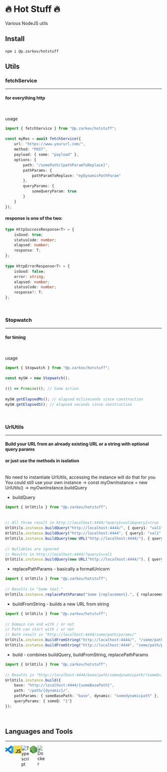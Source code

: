 # 🔥 Hot Stuff 🔥
Various NodeJS utils

## Install
`npm i @p.zarkov/hotstuff`

## Utils
### fetchService
---
#### for everything http

<br />

usage
```ts
import { fetchService } from "@p.zarkov/hotstuff";

const myRes = await fetchService({
    url: "https://www.yoururl.com/",
    method: "POST",
    payload: { some: "payload" },
    options: {
        path: "/somePath/{pathParamToReplace}",
        pathParams: {
            pathParamToReplace: "myDynamicPathParam"
        },
        queryParams: {
            someQueryParam: true
        }
    }
});
```
#### response is one of the two:
```ts
type HttpSuccessResponse<T> = {
    isGood: true;
    statusCode: number;
    elapsed: number;
    response: T;
};

type HttpErrorResponse<T> = {
    isGood: false;
    error: string;
    elapsed: number;
    statusCode: number;
    response?: T;
};
```
<br />

### Stopwatch
---
#### for timing
<br />

usage
```ts
import { Stopwatch } from "@p.zarkov/hotstuff";

const mySW = new Stopwatch();

(() => Promise)(); // Some action

mySW.getElapsedMs(); // elapsed miliseconds since construction
mySW.getElapsedS(); // elapsed seconds since construction
```

<br />

### UrlUtils
---
#### Build your URL from an already existing URL or a string with optional query params
#### or just use the methods in isolation
<br />
No need to instantiate UrlUtils, accessing the instance will do that for you
You could still use your own instance -> const myOwnInstance = new UrlUtils() -> myOwnInstance.buildQuery

- buildQuery
```ts
import { UrlUtils } from "@p.zarkov/hotstuff";


// All three result in http://localhost:4444/?query1=val1&query2=true
UrlUtils.instance.buildQuery("http://localhost:4444/", { query1: "val1", query2: true  });
UrlUtils.instance.buildQuery("http://localhost:4444", { query1: "val1", query2: true  });
UrlUtils.instance.buildQuery(new URL("http://localhost:4444/"), { query1: "val1", query2: true  });

// Nullables are ignored
// Results in http://localhost:4444/?query1=val1
UrlUtils.instance.buildQuery(new URL("http://localhost:4444/"), { query1: "val1", query2: undefined  });
```

- replacePathParams - basically a formatUnicorn
```ts
import { UrlUtils } from "@p.zarkov/hotstuff";

// Results in "Some text."
UrlUtils.instance.replacePathParams("Some {replacement}.", { replacement: "text" });
```

- buildFromString - builds a new URL from string
```ts
import { UrlUtils } from "@p.zarkov/hotstuff";

// Domain can end with / or not
// Path can start with / or not
// Both result in "http://localhost:4444/some/path/params/"
UrlUtils.instance.buildFromString("http://localhost:4444/", "/some/path/params/");
UrlUtils.instance.buildFromString("http://localhost:4444", "some/path/params/");
```

- build - combines buildQuery, buildFromString, replacePathParams
```ts
import { UrlUtils } from "@p.zarkov/hotstuff";

// Results in "http://localhost:4444/base/path/somedynamicpath/?someQ=1"
UrlUtils.instance.build({
    base: "http://localhost:4444/{someBasePath}",
    path: "/path/{dynamic}/",
    pathParams: { someBasePath: "base", dynamic: "somedynamicpath" },
    queryParams: { someQ: "1"}
});
```

<br />

## Languages and Tools
---
[<img align="left" title="Visual Studio Code" alt="vsCode" width="26px" src="https://raw.githubusercontent.com/github/explore/80688e429a7d4ef2fca1e82350fe8e3517d3494d/topics/visual-studio-code/visual-studio-code.png" />](https://code.visualstudio.com/)
[<img align="left" title="JavaScript" alt="JavaScript" width="26px" src="https://raw.githubusercontent.com/github/explore/80688e429a7d4ef2fca1e82350fe8e3517d3494d/topics/javascript/javascript.png" />](https://www.javascript.com/)
[<img align="left" title="Typescript" alt="Typescript" width="26px" src="https://www.typescriptlang.org/favicon-32x32.png?v=8944a05a8b601855de116c8a56d3b3ae" />](https://www.typescriptlang.org/)
[<img align="left" title="NodeJS" alt="NodeJS" width="26px" src="https://raw.githubusercontent.com/github/explore/80688e429a7d4ef2fca1e82350fe8e3517d3494d/topics/nodejs/nodejs.png" />](https://nodejs.org/en/)
[<img align="left" title="Docker" alt="Docker" width="26px" src="https://www.docker.com/sites/default/files/d8/Docker-R-Logo-08-2018-Monochomatic-RGB_Moby-x1.png" />](https://www.docker.com/)

